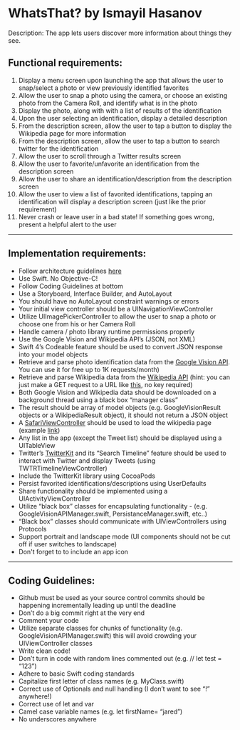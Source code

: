 #  WhatsThat? by Ismayil Hasanov

Description: The app lets users discover more information about things they see.

## Functional requirements:
1) Display a menu screen upon launching the app that allows the user to snap/select a photo or view previously identified favorites
2) Allow the user to snap a photo using the camera, or choose an existing photo from the Camera Roll, and identify what is in the photo
3) Display the photo, along with with a list of results of the identification
4) Upon the user selecting an identification, display a detailed description
5) From the description screen, allow the user to tap a button to display the Wikipedia page for more information
6) From the description screen, allow the user to tap a button to search twitter for the identification
7) Allow the user to scroll through a Twitter results screen
8) Allow the user to favorite/unfavorite an identification from the description screen
9) Allow the user to share an identification/description from the description screen
10) Allow the user to view a list of favorited identifications, tapping an identification will display a description screen (just like the prior requirement)
11) Never crash or leave user in a bad state! If something goes wrong, present a helpful alert to the user
---
## Implementation requirements:
* Follow architecture guidelines [here](https://docs.google.com/drawings/d/1Kc6rPKa9k94aPkwGJZHOgSF776gEFbRDpDvEQeVXceU/edit?usp=sharing)
* Use Swift. No Objective-C!
* Follow Coding Guidelines at bottom
* Use a Storyboard, Interface Builder, and AutoLayout
* You should have no AutoLayout constraint warnings or errors
* Your initial view controller should be a UINavigationViewController
* Utilize UIImagePickerController to allow the user to snap a photo or choose one from his or her Camera Roll
* Handle camera / photo library runtime permissions properly
* Use the Google Vision and Wikipedia API’s (JSON, not XML)
* Swift 4’s Codeable feature should be used to convert JSON response into your model objects
* Retrieve and parse photo identification data from the [Google Vision API](https://cloud.google.com/vision/). You can use it for free up to 1K requests/month)
* Retrieve and parse Wikipedia data from the [Wikipedia API](https://www.mediawiki.org/wiki/API:Main_page) (hint: you can just make a GET request to a URL like [this](https://en.wikipedia.org/w/api.php?format=json&action=query&prop=extracts&exintro=&explaintext=&titles=iPhone), no key required)
* Both Google Vision and Wikipedia data should be downloaded on a background thread using a black box “manager class”
* The result should be array of model objects (e.g. GoogleVisionResult objects or a WikipediaResult object), it should not return a JSON object
* A [SafariViewController](https://www.hackingwithswift.com/read/32/3/how-to-use-sfsafariviewcontroller-to-browse-a-web-page) should be used to load the wikipedia page (example [link](https://en.wikipedia.org/?curid=16161443))
* Any list in the app (except the Tweet list) should be displayed using a UITableView
* Twitter’s [TwitterKit](https://dev.twitter.com/twitterkit/ios/overview) and its “Search Timeline” feature should be used to interact with Twitter and display Tweets (using TWTRTimelineViewController)
* Include the TwitterKit library using CocoaPods
* Persist favorited identifications/descriptions using UserDefaults
* Share functionality should be implemented using a UIActivityViewController
* Utilize “black box” classes for encapsulating functionality - (e.g. GoogleVisionAPIManager.swift, PersistanceManager.swift, etc..)
* “Black box” classes should communicate with UIViewControllers using Protocols
* Support portrait and landscape mode (UI components should not be cut off if user switches to landscape)
* Don't forget to to include an app icon
---
## Coding Guidelines:
* Github must be used as your source control commits should be happening incrementally leading up until the deadline
* Don’t do a big commit right at the very end
* Comment your code
* Utilize separate classes for chunks of functionality (e.g. GoogleVisionAPIManager.swift) this will avoid crowding your UIViewController classes
* Write clean code!
* Don’t turn in code with random lines commented out (e.g. // let test = “123”)
* Adhere to basic Swift coding standards
* Capitalize first letter of class names (e.g. MyClass.swift)
* Correct use of Optionals and null handling (I don’t want to see “!” anywhere!)
* Correct use of let and var
* Camel case variable names (e.g. let firstName= “jared”)
* No underscores anywhere
